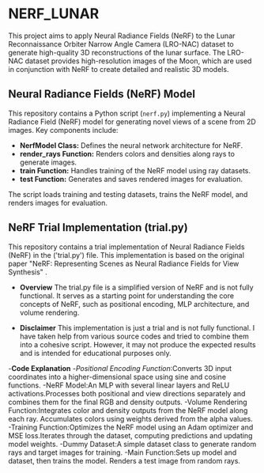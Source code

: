# NERF_LUNAR
This project aims to apply Neural Radiance Fields (NeRF) to the Lunar Reconnaissance Orbiter Narrow Angle Camera (LRO-NAC) dataset to generate high-quality 3D reconstructions of the lunar surface. The LRO-NAC dataset provides high-resolution images of the Moon, which are used in conjunction with NeRF to create detailed and realistic 3D models.

## Neural Radiance Fields (NeRF) Model

This repository contains a Python script (`nerf.py`) implementing a Neural Radiance Field (NeRF) model for generating novel views of a scene from 2D images. Key components include:

- **NerfModel Class:** Defines the neural network architecture for NeRF.
- **render_rays Function:** Renders colors and densities along rays to generate images.
- **train Function:** Handles training of the NeRF model using ray datasets.
- **test Function:** Generates and saves rendered images for evaluation.

The script loads training and testing datasets, trains the NeRF model, and renders images for evaluation.



## NeRF Trial Implementation (trial.py)

This repository contains a trial implementation of Neural Radiance Fields (NeRF) in the ('trial.py') file. This implementation is based on the original paper "NeRF: Representing Scenes as Neural Radiance Fields for View Synthesis" .
- **Overview**
The trial.py file is a simplified version of NeRF and is not fully functional. It serves as a starting point for understanding the core concepts of NeRF, such as positional encoding, MLP architecture, and volume rendering.

- **Disclaimer**
This implementation is just a trial and is not fully functional. I have taken help from various source codes and tried to combine them into a cohesive script. However, it may not produce the expected results and is intended for educational purposes only.

-**Code Explanation**
-*Positional Encoding Function*:Converts 3D input coordinates into a higher-dimensional space using sine and cosine functions.
-NeRF Model:An MLP with several linear layers and ReLU activations.Processes both positional and view directions separately and combines them for the final RGB and density outputs.
-Volume Rendering Function:Integrates color and density outputs from the NeRF model along each ray. Accumulates colors using weights derived from the alpha values.
-Training Function:Optimizes the NeRF model using an Adam optimizer and MSE loss.Iterates through the dataset, computing predictions and updating model weights.
-Dummy Dataset:A simple dataset class to generate random rays and target images for training.
-Main Function:Sets up model and dataset, then trains the model. Renders a test image from random rays.
